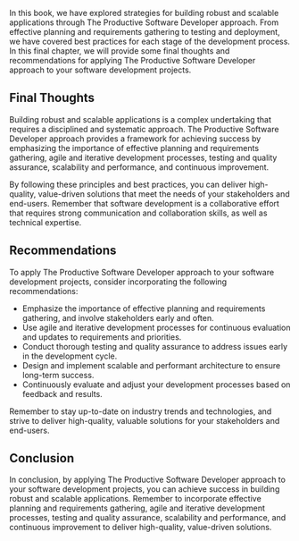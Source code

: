 
In this book, we have explored strategies for building robust and scalable applications through The Productive Software Developer approach. From effective planning and requirements gathering to testing and deployment, we have covered best practices for each stage of the development process. In this final chapter, we will provide some final thoughts and recommendations for applying The Productive Software Developer approach to your software development projects.

Final Thoughts
--------------

Building robust and scalable applications is a complex undertaking that requires a disciplined and systematic approach. The Productive Software Developer approach provides a framework for achieving success by emphasizing the importance of effective planning and requirements gathering, agile and iterative development processes, testing and quality assurance, scalability and performance, and continuous improvement.

By following these principles and best practices, you can deliver high-quality, value-driven solutions that meet the needs of your stakeholders and end-users. Remember that software development is a collaborative effort that requires strong communication and collaboration skills, as well as technical expertise.

Recommendations
---------------

To apply The Productive Software Developer approach to your software development projects, consider incorporating the following recommendations:

* Emphasize the importance of effective planning and requirements gathering, and involve stakeholders early and often.
* Use agile and iterative development processes for continuous evaluation and updates to requirements and priorities.
* Conduct thorough testing and quality assurance to address issues early in the development cycle.
* Design and implement scalable and performant architecture to ensure long-term success.
* Continuously evaluate and adjust your development processes based on feedback and results.

Remember to stay up-to-date on industry trends and technologies, and strive to deliver high-quality, valuable solutions for your stakeholders and end-users.

Conclusion
----------

In conclusion, by applying The Productive Software Developer approach to your software development projects, you can achieve success in building robust and scalable applications. Remember to incorporate effective planning and requirements gathering, agile and iterative development processes, testing and quality assurance, scalability and performance, and continuous improvement to deliver high-quality, value-driven solutions.
